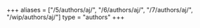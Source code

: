 +++
aliases = ["/5/authors/aj/", "/6/authors/aj/", "/7/authors/aj/", "/wip/authors/aj/"]
type = "authors"
+++
